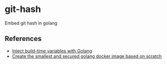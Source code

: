 # git-hash

Embed git hash in golang

## References

* [Inject build-time variables with Golang][golang-git]
* [Create the smallest and secured golang docker image based on scratch][golang-docker]

[golang-git]: https://blog.alexellis.io/inject-build-time-vars-golang/
[golang-docker]: https://medium.com/@chemidy/create-the-smallest-and-secured-golang-docker-image-based-on-scratch-4752223b7324
